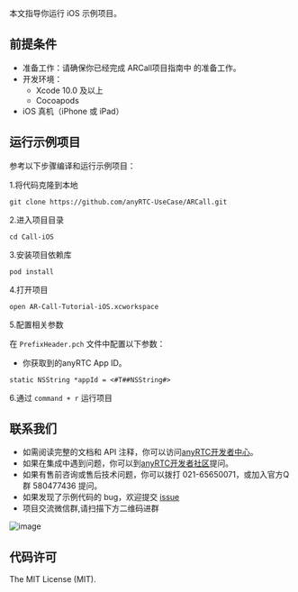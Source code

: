 本文指导你运行 iOS 示例项目。

## 前提条件

- 准备工作：请确保你已经完成 ARCall项目指南中 的准备工作。
- 开发环境：
  - Xcode 10.0 及以上
  - Cocoapods
- iOS 真机（iPhone 或 iPad）

## 运行示例项目

参考以下步骤编译和运行示例项目：

1.将代码克隆到本地

```
git clone https://github.com/anyRTC-UseCase/ARCall.git
```

2.进入项目目录

```
cd Call-iOS
```

3.安装项目依赖库

```
pod install
```

4.打开项目

```
open AR-Call-Tutorial-iOS.xcworkspace
```

5.配置相关参数

在 `PrefixHeader.pch` 文件中配置以下参数：
- 你获取到的anyRTC App ID。

```
static NSString *appId = <#T##NSString#>
```

6.通过 `command + r` 运行项目

## 联系我们

- 如需阅读完整的文档和 API 注释，你可以访问[anyRTC开发者中心](https://docs.anyrtc.io/)。
- 如果在集成中遇到问题，你可以到[anyRTC开发者社区](https://bbs.anyrtc.io)提问。
- 如果有售前咨询或售后技术问题，你可以拨打 021-65650071，或加入官方Q群 580477436 提问。
- 如果发现了示例代码的 bug，欢迎提交 [issue](https://github.com/anyRTC-UseCase/ARCall/issues)
- 项目交流微信群,请扫描下方二维码进群

![image](https://github.com/anyRTC-UseCase/ARCall/blob/master/resource/qrcode.png)

## 代码许可

The MIT License (MIT).
